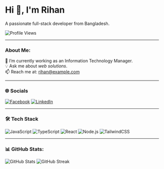 # Hi 👋, I'm Rihan

A passionate full-stack developer from Bangladesh.

![Profile Views](https://komarev.com/ghpvc/?username=rihanusername&color=blue)

---

### About Me:

🌱 I’m currently working as an Information Technology Manager.  
💡 Ask me about _web solutions_.  
📫 Reach me at: rihan@example.com

---

### 🌐 Socials

[![Facebook](https://img.shields.io/badge/Facebook-%231877F2.svg?style=for-the-badge&logo=facebook&logoColor=white)](https://facebook.com/yourprofile)
[![LinkedIn](https://img.shields.io/badge/LinkedIn-%230077B5.svg?style=for-the-badge&logo=linkedin&logoColor=white)](https://linkedin.com/in/yourprofile)

---

### 🛠 Tech Stack

![JavaScript](https://img.shields.io/badge/-JavaScript-F7DF1E?style=flat-square&logo=javascript&logoColor=black)
![TypeScript](https://img.shields.io/badge/-TypeScript-007ACC?style=flat-square&logo=typescript&logoColor=white)
![React](https://img.shields.io/badge/-React-61DAFB?style=flat-square&logo=react&logoColor=black)
![Node.js](https://img.shields.io/badge/-Node.js-339933?style=flat-square&logo=node.js&logoColor=white)
![TailwindCSS](https://img.shields.io/badge/-TailwindCSS-06B6D4?style=flat-square&logo=tailwind-css&logoColor=white)

---

### 📊 GitHub Stats:

![GitHub Stats](https://github-readme-stats.vercel.app/api?username=yourusername&show_icons=true&theme=radical)
![GitHub Streak](https://github-readme-streak-stats.herokuapp.com/?user=yourusername&theme=radical)
